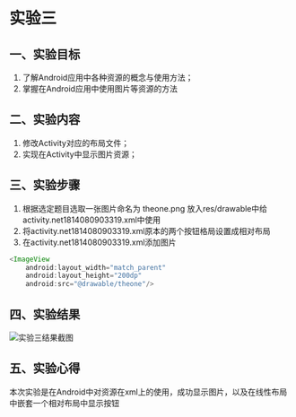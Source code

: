 # 实验三
## 一、实验目标
1. 了解Android应用中各种资源的概念与使用方法；
2. 掌握在Android应用中使用图片等资源的方法

## 二、实验内容
1. 修改Activity对应的布局文件；
2. 实现在Activity中显示图片资源；

## 三、实验步骤
1. 根据选定题目选取一张图片命名为 theone.png 放入res/drawable中给activity.net1814080903319.xml中使用
2. 将activity.net1814080903319.xml原本的两个按钮格局设置成相对布局
3. 在activity.net1814080903319.xml添加图片
```java
<ImageView
    android:layout_width="match_parent"
    android:layout_height="200dp"
    android:src="@drawable/theone"/>
```

## 四、实验结果
![实验三结果截图](https://raw.githubusercontent.com/Basr-suer/android-labs-2020/master/students/net1814080903319/lab3.jpg)

## 五、实验心得
本次实验是在Android中对资源在xml上的使用，成功显示图片，以及在线性布局中嵌套一个相对布局中显示按钮
